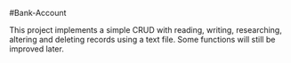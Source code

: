 #Bank-Account

This project implements a simple CRUD with reading, writing, researching, altering and deleting records using a text file. Some functions will still be improved later.
